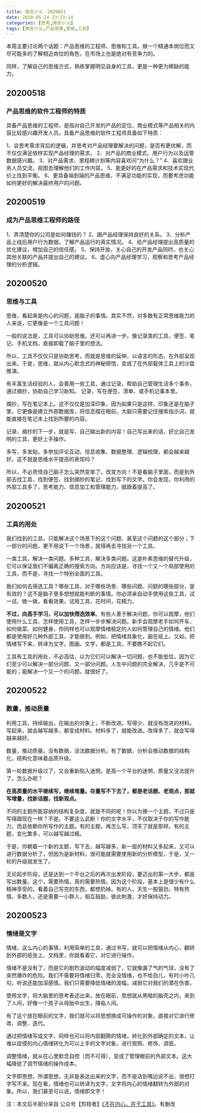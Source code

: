 ```yaml
---
title: 微言小义：2020W21
date: 2020-05-24 23:23:14
categories: [思考,微言小义]
tags: [微言小义,产品思维,思维,工具]
---
```


本周主要讨论两个话题：产品思维的工程师、思维和工具。做一个精通本岗位而又尽可能多的了解相近岗位的角色，在市场上也是绝对有竞争力的。

同样，了解自己的思维方式，熟练掌握明见自身的工具，更是一种更为稀缺的能力。

<!--more -->

## 20200518

### 产品思维的软件工程师的特质

具备产品思维的工程师，是指对自己开发的产品的定位、商业模式等产品相关的内容比较感兴趣开发人员。具备产品思维的软件工程师具备如下特质：

1、会思考需求背后的逻辑，并思考对产品经理要解决的问题，是否有更优解，而不仅仅满足依样实现产品经理的需求。
2、对产品的商业模式、用户行为以及运管数据感兴趣。
3、对产品需求、里程碑计划等内容喜欢问“为什么？”
4、喜欢跟业务人员交流，视图去理解他们的工作内容。
5、能更好的在产品需求和技术实现代价上找到平衡。
6、更具备端到端的产品思维，不满足功能的实现，而要考虑功能如何更好的解决最终用户的问题。

## 20200519

### 成为产品思维工程师的路径

1、弄清楚你的公司是如何赚钱的？
2、跟产品经理保持良好的关系。
3、分析产品上线后用户行为数据，了解产品运行的真实情况。
4、给产品经理提出高质量的优化建议，增加自己的信任感。
5、保持开放，关心自己的开发产品同时，也关心其他关联的产品并提出自己的建议。
6、虚心向产品经理学习，观察和思考产品经理的分析逻辑。

## 20200520

### 思维与工具

思维，看起来是内心的问题，是脑子的事情。其实不然，对多数有正常思维能力的人来说，它更像是一个工具问题！

一般的说法是，工具可以协助思维。还可以再进一步。像记录类的工具，便签、笔记、手机文档，直接卸载了脑子里的想法。

所以，工具不仅仅只是协助思考，而就是思维的延伸，以语言的形态，在外部呈现出来。于是，思维，就从内心默念式的神秘顿悟，变成了在外部载体工具上的沙盘推演。

有丰富生活经验的人，会善用一些工具，通过记录，帮助自己管理生活多个事务，通过摘抄，协助自己学习新知。
记录，写在便签、清单、或手机记事本里。

摘抄，写在笔记本上。这不仅仅是加深印象，因为如果只是这样，印象还是在脑子里，它更像是建立外部数据库，将信息摆在眼前。大脑只需要记住搜索指示词，就能直接在笔记本上找到所要的内容。

记录、摘抄的下一步，就是写，自己输出新的内容！自己写出来的话，好比自己发明的工具，更好上手操作。

多写，多发贴，多参加评论互动，信息收集、数据整理、逻辑梳理，都会越来越好。这不就是思维水平提高的表现吗？

所以，不必责怪自己脑子怎么突然变笨了。改变方向！不是看脑子里面，而是到外部去找工具，找到便签、找到摘抄的笔记、找到写下的文字。你会发现，你利用的外部工具多了，思考能力、信息加工和管理能力，就跟着提高了。

## 20200521

### 工具的用处

我们找到的工具，只能解决这个场景下的这个问题、甚至这个问题的这个部分；下一部分的问题，更不用说下一个场景，就得再去寻找另一个工具。

一类工具，解决一类问题。多种工具，解决多类问题。这是朴素思维的替代升级，它可以保证我们不偏离正确的搜索方向。方向应该是，寻找一个又一个局部使用的工具，而不是，寻找一个特别全面的工具。

我们如何去筛选工具？哪些工具，对于哪些场景、哪些问题、问题的哪些部分，是有效的？这不是脑子里多想想就能判断的事情。你必须亲自动手使用这些工具，试一试、做一做，看看效果。试用工具，花时间，花精力。

**不过，向高手学习，可以加快筛选效率**。有些人善于解决问题，你可以观摩，他们使用什么工具、怎样使用工具，怎样一步步解决问题。新手会观摩老手如何开车、如何做菜、如何健身，你同样也可以观摩情绪稳定的人如何管理自己的情绪。他们都是使用好几种外部工具，才能做到。例如，把情绪具象化，画在纸上。又如，把情绪写下来，转译为文字。图画、文字，都是工具，不要瞧不起它们。

工具有工具的用处，不必高估，以为它们可以解决一切问题，也不能低估，因为它们至少可以解决一部分问题、又一部分问题。人生中问题的完全解决，几乎是不可能的；能解决一个又一个的问题，就很好了。

## 20200522

### 数量，推动质量

利用工具，持续输出，在输出的对象上，不断改进。写得少，就没有改进的材料。写起来，就会越写越多，都变成材料。材料多了，就能改进。改得多了，就会写得越来越好。

数量，推动质量。没有数据，没法数据分析。有了数据，分析会推动数据的结构化，结构化意味着品质升级。

第一轮数据升级过了，又会重新陷入迷惘，是高一个平台的迷惘，质量又没法提升了。怎么办呢？

**在高质量的水平继续写，继续堆量。存量写不下去了，都是老话题、老观点，那就写增量，找新话题，找新观点。**

不同的主题所能容纳的结构复杂度，就是不同的呢！你以为换一个主题，不过只是写得跟现在一样？不是。不要这么武断！你的文字水平，不仅取决于你的写作能力，而且依赖你所写作的主题。有的主题，再怎么写，顶天了就是那样。有的主题，变化繁多，可以越写越过瘾。

于是，你朝着一个新的主题，写下去，越写越多，新一层的材料又多起来，又可以进行数据分析了，但因为是新材料，很可能就需要使用新的分析模型，于是，又一轮的升级就发生了。

无论起步阶段，还是达到一个平台之后的再次出发阶段，要迈出的第一大步，都是写出数量。这个，需要热情。真的需要热情。因为这个阶段，基本上是很少有什么精神享受的，看着自己写完的东西，都想扔掉。有的人，天生一股狠劲，特有热情。多数人，还是需要一小群人，相互鼓励，彼此刺激，才好保持动力。

## 20200523

### 情绪是文字

情绪，这么内心的事情，利用简单的工具，通过书写，就可以把情绪从内心，翻转到外部的纸张上、文档里，你就看着它，对它进行操作。

情绪不是没有了，而是它的剧烈波动的幅度减弱了，它就像漏了气的气球，没有了突然爆炸的危险。我们不需要将情绪归零，完全没情绪，也不给劲儿，有时小吵几句，听说还能加深感情。我们只需要降低情绪的波幅，减弱它对我们的潜在伤害。

使用文字，将大脑里的思考表述出来，放在眼前，思想就从黑暗的脑壳之内，来到了人间，好像一个孩子从母胎中出生，降临人间。

有了这个放在眼前的文字，我们就可以将思想换成可操作的对象，直接对它进行修改、调整、迭代。

通过把情绪写成文字，同样也可以将内部翻腾的情绪，转化到外部确定的文本，让难以捉摸的内心情绪转化为可以上手的文字对象，进行观照、修饰、调音。

调整情绪，就从在心里默念自控（而不可得），变成了管理眼前的外部文本。这大幅降低了调节情绪的操作成本。

文字即思想，所谓思想，无非是表达出来的文字，而不是话到嘴边说不出、很想打字写不来。现在看，情绪也可以转译为文字，文字将内心的情绪翻转为外部的对象。所以，我们甚至可以说，情绪即文字！

注：本文后半部分来自 公众号【剪枝者】[《不在内心，在于工具》](https://mp.weixin.qq.com/s/DRqx1enqVRxVWuHHfR9JAA)。有删改
